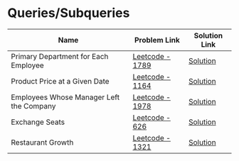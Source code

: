 # Queries/Subqueries


| Name       | Problem Link                       | Solution Link                     |
|--------------------|------------------------------------|-----------------------------------|
| Primary Department for Each Employee         | [Leetcode - 1789](https://leetcode.com/problems/primary-department-for-each-employee/description/)                | [Solution](https://github.com/moinhameed27/Database/blob/main/Queries/Subqueries/Primary%20Department%20for%20Each%20Employee.sql)              |
| Product Price at a Given Date         | [Leetcode - 1164](https://leetcode.com/problems/product-price-at-a-given-date/description/)                | [Solution](https://github.com/moinhameed27/Database/blob/main/Queries/Subqueries/Product%20Price%20at%20a%20Given%20Date.sql)              |
| Employees Whose Manager Left the Company         | [Leetcode - 1978](https://leetcode.com/problems/employees-whose-manager-left-the-company/description/)                | [Solution](https://github.com/moinhameed27/Database/blob/main/Queries/Subqueries/Employees%20Whose%20Manager%20Left%20the%20Company.sql)              |
| Exchange Seats         | [Leetcode - 626](https://leetcode.com/problems/exchange-seats/description/)                | [Solution](https://github.com/moinhameed27/Database/blob/main/Queries/Subqueries/Exchange%20Seats.sql)              |
| Restaurant Growth         | [Leetcode - 1321](https://leetcode.com/problems/restaurant-growth/description/)                | [Solution](https://github.com/moinhameed27/Database/blob/main/Queries/Subqueries/Restaurant%20Growth.sql)              | 
